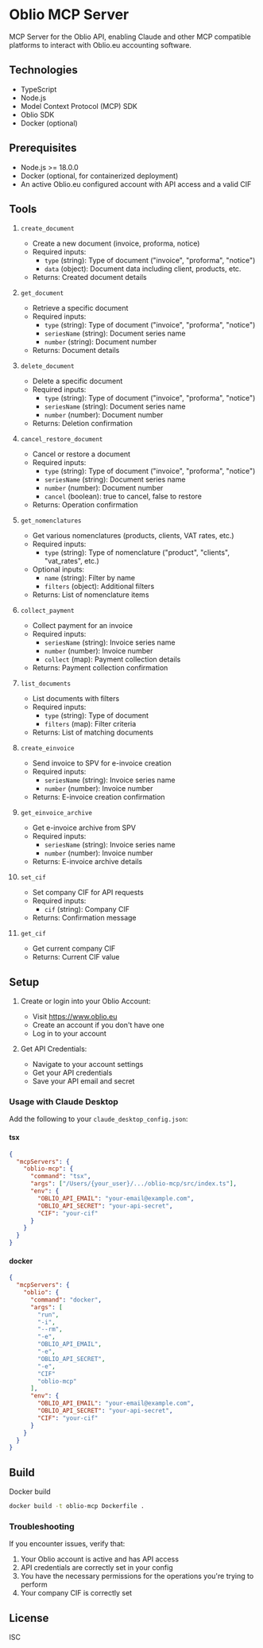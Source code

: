 # Oblio MCP Server

MCP Server for the Oblio API, enabling Claude and other MCP compatible platforms to interact with Oblio.eu accounting software.

## Technologies

- TypeScript
- Node.js
- Model Context Protocol (MCP) SDK
- Oblio SDK
- Docker (optional)

## Prerequisites

- Node.js >= 18.0.0
- Docker (optional, for containerized deployment)
- An active Oblio.eu configured account with API access and a valid CIF

## Tools

1. `create_document`

   - Create a new document (invoice, proforma, notice)
   - Required inputs:
     - `type` (string): Type of document ("invoice", "proforma", "notice")
     - `data` (object): Document data including client, products, etc.
   - Returns: Created document details

2. `get_document`

   - Retrieve a specific document
   - Required inputs:
     - `type` (string): Type of document ("invoice", "proforma", "notice")
     - `seriesName` (string): Document series name
     - `number` (string): Document number
   - Returns: Document details

3. `delete_document`

   - Delete a specific document
   - Required inputs:
     - `type` (string): Type of document ("invoice", "proforma", "notice")
     - `seriesName` (string): Document series name
     - `number` (number): Document number
   - Returns: Deletion confirmation

4. `cancel_restore_document`

   - Cancel or restore a document
   - Required inputs:
     - `type` (string): Type of document ("invoice", "proforma", "notice")
     - `seriesName` (string): Document series name
     - `number` (number): Document number
     - `cancel` (boolean): true to cancel, false to restore
   - Returns: Operation confirmation

5. `get_nomenclatures`

   - Get various nomenclatures (products, clients, VAT rates, etc.)
   - Required inputs:
     - `type` (string): Type of nomenclature ("product", "clients", "vat_rates", etc.)
   - Optional inputs:
     - `name` (string): Filter by name
     - `filters` (object): Additional filters
   - Returns: List of nomenclature items

6. `collect_payment`

   - Collect payment for an invoice
   - Required inputs:
     - `seriesName` (string): Invoice series name
     - `number` (number): Invoice number
     - `collect` (map): Payment collection details
   - Returns: Payment collection confirmation

7. `list_documents`

   - List documents with filters
   - Required inputs:
     - `type` (string): Type of document
     - `filters` (map): Filter criteria
   - Returns: List of matching documents

8. `create_einvoice`

   - Send invoice to SPV for e-invoice creation
   - Required inputs:
     - `seriesName` (string): Invoice series name
     - `number` (number): Invoice number
   - Returns: E-invoice creation confirmation

9. `get_einvoice_archive`

   - Get e-invoice archive from SPV
   - Required inputs:
     - `seriesName` (string): Invoice series name
     - `number` (number): Invoice number
   - Returns: E-invoice archive details

10. `set_cif`

    - Set company CIF for API requests
    - Required inputs:
      - `cif` (string): Company CIF
    - Returns: Confirmation message

11. `get_cif`
    - Get current company CIF
    - Returns: Current CIF value

## Setup

1. Create or login into your Oblio Account:

   - Visit https://www.oblio.eu
   - Create an account if you don't have one
   - Log in to your account

2. Get API Credentials:

   - Navigate to your account settings
   - Get your API credentials
   - Save your API email and secret

### Usage with Claude Desktop

Add the following to your `claude_desktop_config.json`:

#### tsx

```json
{
  "mcpServers": {
    "oblio-mcp": {
      "command": "tsx",
      "args": ["/Users/{your_user}/.../oblio-mcp/src/index.ts"],
      "env": {
        "OBLIO_API_EMAIL": "your-email@example.com",
        "OBLIO_API_SECRET": "your-api-secret",
        "CIF": "your-cif"
      }
    }
  }
}
```

#### docker

```json
{
  "mcpServers": {
    "oblio": {
      "command": "docker",
      "args": [
        "run",
        "-i",
        "--rm",
        "-e",
        "OBLIO_API_EMAIL",
        "-e",
        "OBLIO_API_SECRET",
        "-e",
        "CIF"
        "oblio-mcp"
      ],
      "env": {
        "OBLIO_API_EMAIL": "your-email@example.com",
        "OBLIO_API_SECRET": "your-api-secret",
        "CIF": "your-cif"
      }
    }
  }
}
```

## Build

Docker build

```bash
docker build -t oblio-mcp Dockerfile .
```

### Troubleshooting

If you encounter issues, verify that:

1. Your Oblio account is active and has API access
2. API credentials are correctly set in your config
3. You have the necessary permissions for the operations you're trying to perform
4. Your company CIF is correctly set

## License

ISC
